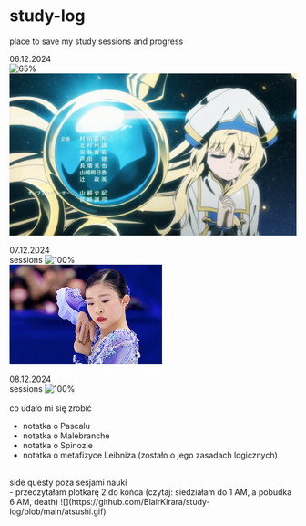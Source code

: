 # study-log

place to save my study sessions and progress

06.12.2024<br>
![65%](https://progress-bar.xyz/65/?show_text=false&title=4/6&progress_background=ffffff&progress_color=FFB6C1)<br>
![](https://github.com/BlairKirara/study-log/blob/main/goblin.gif)<br>

07.12.2024<br>
sessions
![100%](https://progress-bar.xyz/100/?show_text=false&title=4/4&progress_background=ffffff&progress_color=FFB6C1)<br>
![](https://github.com/BlairKirara/study-log/blob/main/mone.gif)<br>

08.12.2024<br>
sessions
![100%](https://progress-bar.xyz/100/?show_text=false&title=6/6&progress_background=ffffff&progress_color=FFB6C1)<br>
 <br>
co udało mi się zrobić 
- notatka o Pascalu
- notatka o Malebranche
- notatka o Spinozie
- notatka o metafizyce Leibniza (zostało o jego zasadach logicznych)<br>
 <br>
side questy poza sesjami nauki<br>
- przeczytałam plotkarę 2 do końca (czytaj: siedziałam do 1 AM, a pobudka 6 AM, death)
![](https://github.com/BlairKirara/study-log/blob/main/atsushi.gif)<br>


